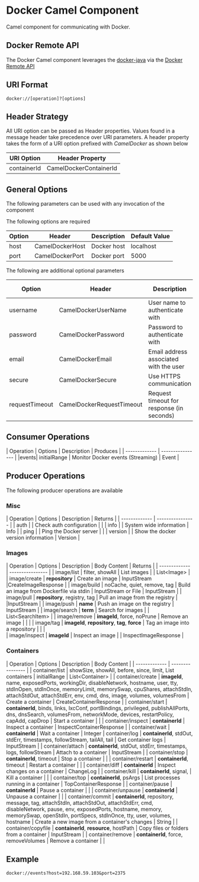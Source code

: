 Docker Camel Component
=======================

Camel component for communicating with Docker.

## Docker Remote API

The Docker Camel component leverages the [docker-java](https://github.com/docker-java/docker-java) via the [Docker Remote API](https://docs.docker.com/reference/api/docker_remote_api/)

## URI Format

    docker://[operation]?[options]

## Header Strategy

All URI option can be passed as Header properties. Values found in a message header take precedence over URI parameters. A header property takes the form of a URI option prefixed with *CamelDocker* as shown below

| URI Option | Header Property  |
| ------------- | ---------------- |
|containerId|CamelDockerContainerId |

## General Options

The following parameters can be used with any invocation of the component

The following options are required

| Option | Header | Description | Default Value |
|-----------|-----------|-----------------|-------------------|
| host     | CamelDockerHost | Docker host | localhost |
| port      | CamelDockerPort | Docker port | 5000 |

The following are additional optional parameters

| Option | Header | Description | Default Value |
|-----------|-----------|-----------------|-------------------|
| username | CamelDockerUserName | User name to authenticate with | |
| password | CamelDockerPassword | Password to authenticate with | |
| email | CamelDockerEmail | Email address associated with the user | |
| secure | CamelDockerSecure | Use HTTPS communication | false |
| requestTimeout | CamelDockerRequestTimeout | Request timeout for response (in seconds) | 30 |## Connectivity Options


## Consumer Operations

| Operation | Options | Description  | Produces |
| ------------- | ---------------- |
|events| initialRange | Monitor Docker events (Streaming) | Event |

## Producer Operations

The following producer operations are available

### Misc
| Operation | Options | Description  | Returns |
| ------------- | ---------------- |
| auth | | Check auth configuration | |
| info | | System wide information | Info |
| ping | | Ping the Docker server | | 
| version | | Show the docker version information | Version |

 
### Images

| Operation | Options | Description | Body Content | Returns |
| ------------- | ---------------- |
| image/list | filter, showAll | List images | | List&lt;Image&gt; |
| image/create | **repository** | Create an image | InputStream |CreateImageResponse |
| image/build | noCache, quiet, remove, tag | Build an image from Dockerfile via stdin | InputStream or File | InputStream |
| image/pull |  **repository**, registry, tag | Pull an image from the registry | |InputStream |
| image/push | **name** | Push an image on the registry | InputStream |
| image/search | **term** | Search for images | | List&lt;SearchItem&gt; |
| image/remove | **imageId**, force, noPrune | Remove an image | | |
| image/tag | **imageId**, **repository**, **tag**, **force** | Tag an image into a repository | | |	
| image/inspect | **imageId** | Inspect an image | | InspectImageResponse |

### Containers

| Operation | Options | Description  | Body Content |
| ------------- | ---------------- |
| container/list | showSize, showAll, before, since, limit, List containers | initialRange | List&lt;Container&gt; |
| container/create | **imageId**, name, exposedPorts, workingDir, disableNetwork, hostname, user, tty, stdInOpen, stdInOnce, memoryLimit, memorySwap, cpuShares, attachStdIn, attachStdOut, attachStdErr, env, cmd, dns, image, volumes, volumesFrom | Create a container | CreateContainerResponse |
| container/start | **containerId**, binds, links, lxcConf, portBindings, privileged, publishAllPorts, dns, dnsSearch, volumesFrom, networkMode, devices, restartPolicy, capAdd, capDrop | Start a container | | 
| container/inspect | **containerId** | Inspect a container  | InspectContainerResponse |
| container/wait | **containerId** | Wait a container | Integer
| container/log | **containerId**, stdOut, stdErr, timestamps, followStream, tailAll, tail | Get container logs | InputStream |
| container/attach | **containerId**, stdOut, stdErr, timestamps, logs, followStream | Attach to a container | InputStream |
| container/stop | **containerId**, timeout | Stop a container | |
| container/restart | **containerId**, timeout | Restart a container | |
| container/diff | **containerId** | Inspect changes on a container | ChangeLog |
| container/kill | **containerId**, signal, | Kill a container | |
| container/top | **containerId**, psArgs | List processes running in a container | TopContainerResponse |
| container/pause | **containerId** | Pause a container | |
| container/unpause | **containerId** | Unpause a container | |
| container/commit | **containerId**, repository, message, tag, attachStdIn, attachStdOut, attachStdErr, cmd, disableNetwork, pause, env, exposedPorts, hostname, memory, memorySwap, openStdIn, portSpecs, stdInOnce, tty, user, volumes, hostname | Create a new image from a container's changes | String |
| container/copyfile | **containerId**, **resource**, hostPath | Copy files or folders from a container | InputStream |
| container/remove | **containerId**, force, removeVolumes | Remove a container | |


## Example


    docker://events?host=192.168.59.103&port=2375

